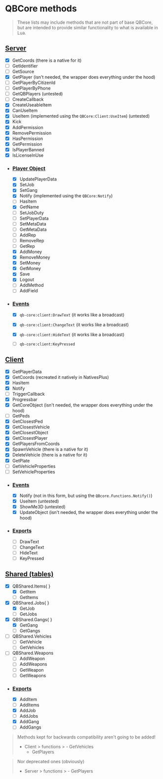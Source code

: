 # QBCore methods

> These lists may include methods that are not part of base QBCore, but are intended to provide similar functionality to what is available in Lua.

## [Server](https://docs.qbcore.org/qbcore-documentation/qb-core/server-function-reference)
  - [x] GetCoords (there is a native for it)
  - [ ] GetIdentifier
  - [ ] GetSource
  - [x] GetPlayer (isn't needed, the wrapper does everything under the hood)
  - [ ] GetPlayerByCitizenId
  - [ ] GetPlayerByPhone
  - [ ] GetQBPlayers (untested)
  - [ ] CreateCallback
  - [x] CreateUseableItem
  - [x] CanUseItem
  - [x] UseItem (implemented using the `QBCore:Client:UseItem`) (untested)
  - [x] Kick
  - [x] AddPermission
  - [x] RemovePermission
  - [x] HasPermission
  - [x] GetPermission
  - [x] IsPlayerBanned
  - [x] IsLicenseInUse
  - ### [Player Object](https://docs.qbcore.org/qbcore-documentation/qb-core/player-data#player-object-functions)
    - [x] UpdatePlayerData
    - [x] SetJob
    - [x] SetGang
    - [x] Notify (implemented using the `QBCore:Notify`)
    - [ ] HasItem
    - [x] GetName
    - [ ] SetJobDuty
    - [ ] SetPlayerData
    - [ ] SetMetaData
    - [ ] GetMetaData
    - [ ] AddRep
    - [ ] RemoveRep
    - [ ] GetRep
    - [x] AddMoney
    - [x] RemoveMoney
    - [x] SetMoney
    - [x] GetMoney
    - [x] Save
    - [x] Logout
    - [ ] AddMethod
    - [ ] AddField
  - ### [Events](https://docs.qbcore.org/qbcore-documentation/qb-core/drawtext)
    - [x] `qb-core:client:DrawText` (it works like a broadcast)
    - [x] `qb-core:client:ChangeText` (it works like a broadcast)
    - [x] `qb-core:client:HideText` (it works like a broadcast)
    - [ ] `qb-core:client:KeyPressed`


## [Client](https://docs.qbcore.org/qbcore-documentation/qb-core/client-function-reference)
  - [x] GetPlayerData
  - [x] GetCoords (recreated it natively in NativesPlus)
  - [x] HasItem
  - [x] Notify
  - [ ] TriggerCallback
  - [x] Progressbar
  - [x] GetCoreObject (isn't needed, the wrapper does everything under the hood)
  - [ ] GetPeds
  - [x] GetClosestPed
  - [x] GetClosestVehicle
  - [x] GetClosestObject
  - [x] GetClosestPlayer
  - [x] GetPlayersFromCoords
  - [x] SpawnVehicle (there is a native for it)
  - [x] DeleteVehicle (there is a native for it)
  - [x] GetPlate
  - [ ] GetVehicleProperties
  - [ ] SetVehicleProperties
  - ### [Events](https://docs.qbcore.org/qbcore-documentation/qb-core/client-event-reference)
    - [x] Notify (not in this form, but using the `QBcore.Functions.Notify()`)
    - [x] UseItem (untested)
    - [x] ShowMe3D (untested)
    - [x] UpdateObject (isn't needed, the wrapper does everything under the hood)
  - ### [Exports](https://docs.qbcore.org/qbcore-documentation/qb-core/drawtext)
    - [ ] DrawText
    - [ ] ChangeText
    - [ ] HideText
    - [ ] KeyPressed

## [Shared (tables)](https://docs.qbcore.org/qbcore-documentation/qb-core/shared)
  - [x] QBShared.Items{ }
    - [x] GetItem
    - [ ] GetItems
  - [x] QBShared.Jobs{ }
    - [x] GetJob
    - [ ] GetJobs
  - [x] QBShared.Gangs{ }
    - [x] GetGang
    - [ ] GetGangs
  - [ ] QBShared.Vehicles
    - [ ] GetVehicle
    - [ ] GetVehicles
  - [ ] QBShared.Weapons
    - [ ] AddWeapon
    - [ ] AddWeapons
    - [ ] GetWeapon
    - [ ] GetWeapons
  - ### [Exports](https://docs.qbcore.org/qbcore-documentation/qb-core/shared-exports)
    - [x] AddItem
    - [ ] AddItems
    - [x] AddJob
    - [ ] AddJobs
    - [x] AddGang
    - [ ] AddGangs

> Methods kept for backwards compatibility aren't going to be added!
> - Client > functions
    >   - GetVehicles
>   - GetPlayers

> Nor deprecated ones (obviously)
> - Server > functions
    >   - GetPlayers
